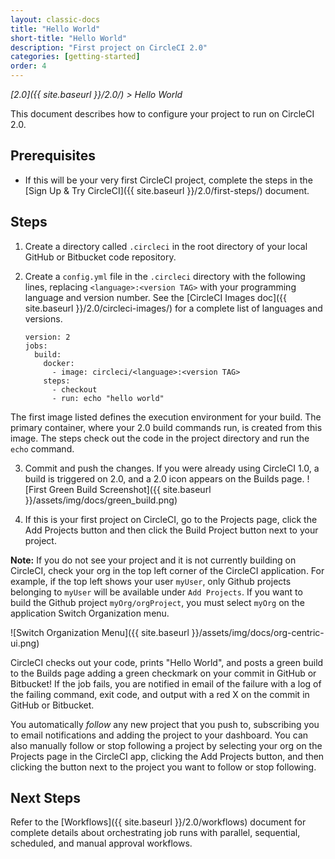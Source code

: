 ```yaml
---
layout: classic-docs
title: "Hello World"
short-title: "Hello World"
description: "First project on CircleCI 2.0"
categories: [getting-started]
order: 4
---
```


*[2.0]({{ site.baseurl }}/2.0/) > Hello World*

This document describes how to configure your project to run on CircleCI 2.0. 

## Prerequisites

- If this will be your very first CircleCI project, complete the steps in the [Sign Up & Try CircleCI]({{ site.baseurl }}/2.0/first-steps/) document.  

## Steps

1. Create a directory called `.circleci` in the root directory of your local GitHub or Bitbucket code repository. 

2. Create a `config.yml` file in the `.circleci` directory with the following lines, replacing `<language>:<version TAG>` with your programming language and version number. See the [CircleCI Images doc]({{ site.baseurl }}/2.0/circleci-images/) for a complete list of languages and versions.
    ```
   version: 2
   jobs:
      build:
        docker:
          - image: circleci/<language>:<version TAG>
        steps:
          - checkout
          - run: echo "hello world"
    ```
The first image listed defines the execution environment for your build. The primary container, where your 2.0 build commands run, is created from this image. The steps check out the code in the project directory and run the `echo` command.

3. Commit and push the changes. If you were already using CircleCI 1.0, a build is triggered on 2.0, and a 2.0 icon appears on the Builds page.
    ![First Green Build Screenshot]({{ site.baseurl }}/assets/img/docs/green_build.png)

4. If this is your first project on CircleCI, go to the Projects page, click the Add Projects button and then click the Build Project button next to your project.

**Note:** If you do not see your project and it is not currently building on CircleCI, check your org in the top left corner of the CircleCI application.  For example, if the top left shows your user `myUser`, only Github projects belonging to `myUser` will be available under `Add Projects`.  If you want to build the Github project `myOrg/orgProject`, you must select `myOrg` on the application Switch Organization menu.

![Switch Organization Menu]({{ site.baseurl }}/assets/img/docs/org-centric-ui.png)

CircleCI checks out your code, prints "Hello World", and posts a green build to the Builds page adding a green checkmark on your commit in GitHub or Bitbucket! If the job fails, you are notified in email of the failure with a log of the failing command, exit code, and output with a red X on the commit in GitHub or Bitbucket. 

You automatically *follow* any new project that you push to, subscribing you to email notifications and adding the project to your dashboard. You can also manually follow or stop following a project by selecting your org on the Projects page in the CircleCI app, clicking the Add Projects button, and then clicking the button next to the project you want to follow or stop following.

## Next Steps

Refer to the [Workflows]({{ site.baseurl }}/2.0/workflows) document for complete details about orchestrating job runs with parallel, sequential, scheduled, and manual approval workflows.


